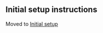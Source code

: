 ## Initial setup instructions

Moved to <a href="https://docs.s3drive.app/setup/#initial-setup">Initial setup</a>